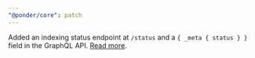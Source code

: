 ```yaml
---
"@ponder/core": patch
---
```


Added an indexing status endpoint at `/status` and a `{ _meta { status } }` field in the GraphQL API. [Read more](https://ponder.sh/docs/advanced/status).